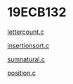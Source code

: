 # 19ECB132
[lettercount.c](https://github.com/GANJIRAVITEJANAIDUU/19ECB132-1/blob/main/01_letter_count.c)

[insertionsort.c](https://github.com/GANJIRAVITEJANAIDUU/19ECB132-1/blob/main/02_insertion_sort.c)

[sumnatural.c](https://github.com/GANJIRAVITEJANAIDUU/19ECB132-1/blob/main/sumnatural.c)

[position.c](https://github.com/GANJIRAVITEJANAIDUU/19ECB132-1/blob/main/postion.c)
